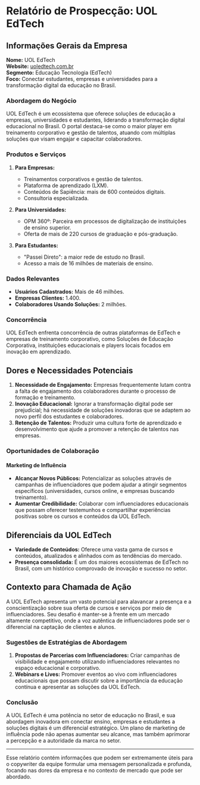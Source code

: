 # Relatório de Prospecção: UOL EdTech

## Informações Gerais da Empresa

**Nome:** UOL EdTech  
**Website:** [uoledtech.com.br](http://www.uoledtech.com.br)  
**Segmento:** Educação Tecnologia (EdTech)  
**Foco:** Conectar estudantes, empresas e universidades para a transformação digital da educação no Brasil.

### Abordagem do Negócio
UOL EdTech é um ecossistema que oferece soluções de educação a empresas, universidades e estudantes, liderando a transformação digital educacional no Brasil. O portal destaca-se como o maior player em treinamento corporativo e gestão de talentos, atuando com múltiplas soluções que visam engajar e capacitar colaboradores.

### Produtos e Serviços
1. **Para Empresas:**
   - Treinamentos corporativos e gestão de talentos.
   - Plataforma de aprendizado (LXM).
   - Conteúdos de Sapiência: mais de 600 conteúdos digitais.
   - Consultoria especializada.

2. **Para Universidades:**
   - OPM 360º: Parceira em processos de digitalização de instituições de ensino superior.
   - Oferta de mais de 220 cursos de graduação e pós-graduação.

3. **Para Estudantes:**
   - "Passei Direto": a maior rede de estudo no Brasil.
   - Acesso a mais de 16 milhões de materiais de ensino.

### Dados Relevantes
- **Usuários Cadastrados:** Mais de 46 milhões.
- **Empresas Clientes:** 1.400.
- **Colaboradores Usando Soluções:** 2 milhões.

### Concorrência
UOL EdTech enfrenta concorrência de outras plataformas de EdTech e empresas de treinamento corporativo, como Soluções de Educação Corporativa, instituições educacionais e players locais focados em inovação em aprendizado.

## Dores e Necessidades Potenciais
1. **Necessidade de Engajamento:** Empresas frequentemente lutam contra a falta de engajamento dos colaboradores durante o processo de formação e treinamento.
2. **Inovação Educacional:** Ignorar a transformação digital pode ser prejudicial; há necessidade de soluções inovadoras que se adaptem ao novo perfil dos estudantes e colaboradores.
3. **Retenção de Talentos:** Produzir uma cultura forte de aprendizado e desenvolvimento que ajude a promover a retenção de talentos nas empresas.

### Oportunidades de Colaboração

#### Marketing de Influência
- **Alcançar Novos Públicos:** Potencializar as soluções através de campanhas de influenciadores que podem ajudar a atingir segmentos específicos (universidades, cursos online, e empresas buscando treinamento).
- **Aumentar Credibilidade:** Colaborar com influenciadores educacionais que possam oferecer testemunhos e compartilhar experiências positivas sobre os cursos e conteúdos da UOL EdTech.

## Diferenciais da UOL EdTech
- **Variedade de Conteúdos:** Oferece uma vasta gama de cursos e conteúdos, atualizados e alinhados com as tendências do mercado.
- **Presença consolidada:** É um dos maiores ecossistemas de EdTech no Brasil, com um histórico comprovado de inovação e sucesso no setor.

## Contexto para Chamada de Ação

A UOL EdTech apresenta um vasto potencial para alavancar a presença e a conscientização sobre sua oferta de cursos e serviços por meio de influenciadores. Seu desafio é manter-se à frente em um mercado altamente competitivo, onde a voz autêntica de influenciadores pode ser o diferencial na captação de clientes e alunos.

### Sugestões de Estratégias de Abordagem

1. **Propostas de Parcerias com Influenciadores:** Criar campanhas de visibilidade e engajamento utilizando influenciadores relevantes no espaço educacional e corporativo.
2. **Webinars e Lives:** Promover eventos ao vivo com influenciadores educacionais que possam discutir sobre a importância da educação contínua e apresentar as soluções da UOL EdTech.

### Conclusão
A UOL EdTech é uma potência no setor de educação no Brasil, e sua abordagem inovadora em conectar ensino, empresas e estudantes a soluções digitais é um diferencial estratégico. Um plano de marketing de influência pode não apenas aumentar seu alcance, mas também aprimorar a percepção e a autoridade da marca no setor.

---

Esse relatório contém informações que podem ser extremamente úteis para o copywriter da equipe formular uma mensagem personalizada e profunda, focando nas dores da empresa e no contexto de mercado que pode ser abordado.